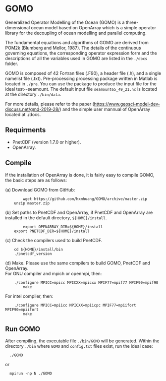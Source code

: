 # GOMO
Generalized Operator Modelling of the Ocean (GOMO) is a three-dimensional ocean model based on OpenArray which is a simple operator library for the decoupling of ocean modelling and parallel computing.

The fundamental equations and algorithms of GOMO are derived from POM2k (Blumberg and Mellor, 1987). The details of the continuous governing equations, the corresponding operator expression form and the descriptions of all the variables used in GOMO are listed in the `./docs` folder.

GOMO is composed of 42 Fortran files (.F90), a header file (.h), and a single namelist file (.txt). Pre-processing processing package written in Matlab is located in `./pre`. You can use the package to produce the input file for the ideal test--seamount. The default input file `seamount65_49_21.nc` is located at the directory `./bin/data`. 

For more details, please refer to the paper (https://www.geosci-model-dev-discuss.net/gmd-2019-28/) and the simple user mannual of OpenArray located at ./docs.

## Requirments
* PnetCDF (version 1.7.0 or higher).  
* OpenArray.  

## Compile 
If the installation of OpenArray is done, it is fairly easy to compile GOMO, the basic steps are as follows:

  (a) Download GOMO from GitHub:  

```shell
        wget https://github.com/hxmhuang/GOMO/archive/master.zip  
	unzip master.zip
```

  (b) Set paths to PnetCDF and OpenArray, if PnetCDF and OpenArray are installed in the default directory, `${HOME}/install`.  
```shell
        export OPENARRAY_DIR=${HOME}/install 
	export PNETCDF_DIR=${HOME}/install 
```

  (c) Check the compilers used to build PnetCDF.

```shell
	cd ${HOME}/install/bin
	./pnetcdf_version
```

  (d) Make. Please use the same compilers to build GOMO, PnetCDF and OpenArray.   
   For GNU compiler and mpich or openmpi, then:  

```shell
	./configure MPICC=mpicc MPICXX=mpicxx MPIF77=mpif77 MPIF90=mpif90
        make  
```
   For intel compiler, then:  

```shell
	./configure MPICC=mpiicc MPICXX=mpiicpc MPIF77=mpiifort MPIF90=mpiifort
        make  
```

## Run GOMO
After compiling, the executable file `./bin/GOMO` will be generated. Within the directory `./bin` where `GOMO` and `config.txt` files exist, run the ideal case:
   
```shell
  ./GOMO   
```

or
  
```shell
  mpirun -np N ./GOMO   
```
